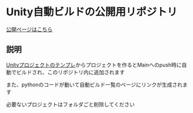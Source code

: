 # Unity自動ビルドの公開用リポジトリ

[公開ページはこちら](https://game.zuaki.jp/develop/)

## 説明

[Unityプロジェクトのテンプレ](https://github.com/Zuaki21/UnityTemplate)からプロジェクトを作るとMainへのpush時に自動でビルドされ、このリポジトリ内に追加されます

また、pythonのコードが動いて自動ビルド一覧のページにリンクが生成されます

必要ないプロジェクトはフォルダごと削除してください
